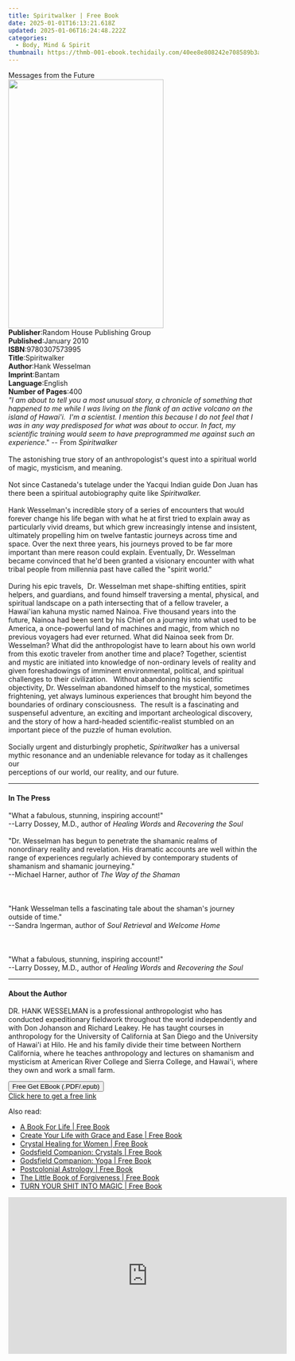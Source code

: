 ```yaml
---
title: Spiritwalker | Free Book
date: 2025-01-01T16:13:21.618Z
updated: 2025-01-06T16:24:48.222Z
categories:
  - Body, Mind & Spirit
thumbnail: https://thmb-001-ebook.techidaily.com/40ee8e808242e708589b3af189625554961368a39e46c446948285a61f54d1a8.jpg
---
```

<main id="book-container">
  <div class="flex flex-col">
    <div class="book-brief flex-1 py-6 px-4 sm:p-6 md:py-10 md:px-8">
      <!-- brief-->
      <div class="book-brief-main">Messages from the Future</div>
    </div>
    <div
      class="book-meta-info flex-1 grid gap-4 col-start-1 col-end-3 row-start-1 sm:mb-6 sm:grid-cols-4 lg:gap-6 lg:col-start-2 lg:row-end-6 lg:row-span-6 lg:mb-0"
    >
      <div
        class="book-meta-info-left place-content-center mt-4 p-4 text-sm leading-6 col-start-2 col-span-2 dark:text-slate-400"
      >
        <img
          class="w-full h-500 object-cover rounded-lg sm:h-255 sm:col-span-2 lg:col-span-full"
          src="https://img-001-ebook.techidaily.com/e705051cb8e0023b0a2018e6c85722c7240a54f444a5e176959b59e6f350b875.jpg"
          alt=""
          width="312"
          height="500"
        />
      </div>
      <div
        class="book-meta-info-right mt-2 col-start-1 row-start-2 col-span-3 self-center"
      >
        <!-- meta data  -->
        <div class="flex flex-col px-4 md:px-8">
          <div class="flex-1">
            <strong>Publisher</strong>:<span class="px-2"
              >Random House Publishing Group</span
            >
          </div>
          <div class="flex-1">
            <strong>Published</strong>:<span class="px-2">January 2010</span>
          </div>
          <div class="flex-1">
            <strong>ISBN</strong>:<span class="px-2">9780307573995</span>
          </div>
          <div class="flex-1">
            <strong>Title</strong>:<span class="px-2">Spiritwalker</span>
          </div>
          <div class="flex-1">
            <strong>Author</strong>:<span class="px-2">Hank Wesselman</span>
          </div>
          <div class="flex-1">
            <strong>Imprint</strong>:<span class="px-2">Bantam</span>
          </div>
          <div class="flex-1">
            <strong>Language</strong>:<span class="px-2">English</span>
          </div>
          <div class="flex-1">
            <strong>Number of Pages</strong>:<span class="px-2">400</span>
          </div>
        </div>
      </div>
    </div>
    <div class="book-description flex-1 py-6 px-4 sm:p-6 md:py-10 md:px-8">
      <div class="book-description-main">
        <div accordion-content="" id="description">
          <i
            >"I am about to tell you a most unusual story, a chronicle of
            something that happened to me while I was living on the flank of an
            active volcano on the island of Hawai'i.&nbsp;&nbsp;I'm a scientist.
            I mention this because I do not feel that I was in any way
            predisposed for what was about to occur. In fact, my scientific
            training would seem to have preprogrammed me against such an
            experience</i
          >." -- From <i>Spiritwalker</i><br /><br />The astonishing true story
          of an anthropologist's quest into a spiritual world of magic,
          mysticism, and meaning. <br /><br />Not since Castaneda's tutelage
          under the Yacqui Indian guide Don Juan has there been a spiritual
          autobiography quite like <i>Spiritwalker.</i><br /><br />Hank
          Wesselman's incredible story of a series of encounters that would
          forever change his life began with what he at first tried to explain
          away as particularly vivid dreams, but which grew increasingly intense
          and insistent, ultimately propelling him on twelve fantastic journeys
          across time and space. Over the next three years, his journeys proved
          to be far more important than mere reason could explain. Eventually,
          Dr. Wesselman became convinced that he'd been granted a visionary
          encounter with what tribal people from millennia past have called the
          "spirit world."<br /><br />
          During his epic travels,&nbsp;&nbsp;Dr. Wesselman met shape-shifting
          entities, spirit helpers, and guardians, and found himself traversing
          a mental, physical, and<br />spiritual landscape on a path
          intersecting that of a fellow traveler, a Hawai'ian kahuna mystic
          named Nainoa. Five thousand years into the future, Nainoa had been
          sent by his Chief on a journey into what used to be America, a
          once-powerful land of machines and magic, from which no previous
          voyagers had ever returned. What did Nainoa seek from Dr. Wesselman?
          What did the anthropologist have to learn about his own world from
          this exotic traveler from another time and place? Together, scientist
          and mystic are initiated into knowledge of non-ordinary levels of
          reality and given foreshadowings of imminent environmental, political,
          and spiritual challenges to their civilization.&nbsp;&nbsp; Without
          abandoning his scientific objectivity, Dr. Wesselman abandoned himself
          to the mystical, sometimes frightening, yet always luminous
          experiences that brought him beyond the boundaries of ordinary
          consciousness.&nbsp;&nbsp;The result is a fascinating and suspenseful
          adventure, an exciting and important archeological discovery, and the
          story of how a hard-headed scientific-realist stumbled on an important
          piece of the puzzle of human evolution.<br /><br />
          Socially urgent and disturbingly prophetic, <i>Spiritwalker</i> has a
          universal mythic resonance and an undeniable relevance for today as it
          challenges our<br />perceptions of our world, our reality, and our
          future.
        </div>
        <div class="accordion-fader"></div>
      </div>
    </div>
    <div class="book-excerpts flex-1 py-6 px-4 sm:p-6 md:py-10 md:px-8">
      <!-- excerpts-->
      <div class="book-excerpts-main">
        <hr />
        <h4 class="placeholder placeholder-heading">
          <span>In The Press</span>
        </h4>
        <p>
          "What a fabulous, stunning, inspiring account!"<br />--Larry Dossey,
          M.D., author of <i>Healing Words </i>and <i>Recovering the Soul</i
          ><br /><br />"Dr. Wesselman has begun to penetrate the shamanic realms
          of nonordinary reality and revelation. His dramatic accounts are well
          within the range of experiences regularly achieved by contemporary
          students of shamanism and shamanic journeying."<br />--Michael Harner,
          author of <i>The Way of the Shaman</i><br /><br /><br /><br />"Hank
          Wesselman tells a fascinating tale about the shaman's journey outside
          of time."<br />--Sandra Ingerman, author of <i>Soul Retrieval</i> and
          <i>Welcome Home</i><br /><br /><br /><br />"What a fabulous, stunning,
          inspiring account!"<br />--Larry Dossey, M.D., author of
          <i>Healing Words </i>and <i>Recovering the Soul</i>
        </p>
      </div>
    </div>
    <div class="book-about-author flex-1 py-6 px-4 sm:p-6 md:py-10 md:px-8">
      <!-- about author-->
      <div class="book-main-author-main">
        <hr />
        <h4 class="placeholder placeholder-heading">
          <span>About the Author</span>
        </h4>
        <p>
          DR. HANK WESSELMAN is a professional anthropologist who has conducted
          expeditionary fieldwork throughout the world independently and with
          Don Johanson and Richard Leakey. He has taught courses in anthropology
          for the University of California at San Diego and the University of
          Hawai'i at Hilo. He and his family divide their time between Northern
          California, where he teaches anthropology and lectures on shamanism
          and mysticism at American River College and Sierra College, and
          Hawai'i, where they own and work a small farm.
        </p>
      </div>
    </div>
    <div class="book-free-get flex-1 py-6 px-4 sm:p-6 md:py-10 md:px-8">
      <button
        id="btn-free-get"
        class="bg-blue-500 hover:bg-blue-700 text-white font-bold py-2 px-4 rounded"
      >
        Free Get EBook (.PDF/.epub)
      </button>
      <div id="countdown-display" class="px-2 text-lg mt-2"></div>
      <a
        id="free-link"
        class="hidden bg-blue-500 hover:bg-blue-700 text-white font-bold py-2 px-4 rounded"
        href="https://www.ebooks.com/en-us/book/458149/spiritwalker/hank-wesselman/"
        target="_blank"
        >Click here to get a free link</a
      >
    </div>
    <script>
      let countdownTime = 0;
      let countdownInterval = null;
      document
        .getElementById('btn-free-get')
        .addEventListener('click', startCountdown);
      function startCountdown() {
        countdownTime = new Date().getTime() + 60000 * 3;
        countdownInterval = setInterval(updateCountdown, 1000);
        document.getElementById('btn-free-get').disabled = true;
        document
          .getElementById('btn-free-get')
          .classList.add('bg-gray-500', 'cursor-not-allowed');
      }
      function updateCountdown() {
        let currentTime = new Date().getTime();
        let timeLeft = countdownTime - currentTime;
        let secondsLeft = Math.floor(timeLeft / 1000);
        document.getElementById('countdown-display').innerHTML =
          `Remaining time: ${secondsLeft} seconds.`;
        if (secondsLeft <= 0) {
          clearInterval(countdownInterval);
          document.getElementById('btn-free-get').classList.add('hidden');
          document.getElementById('free-link').classList.remove('hidden');
          document.getElementById('countdown-display').innerHTML = '';
        }
      }
    </script>
  </div>
</main>

<ins class="adsbygoogle"
      style="display:block"
      data-ad-client="ca-pub-7571918770474297"
      data-ad-slot="8358498916"
      data-ad-format="auto"
      data-full-width-responsive="true"></ins>
    

<span class="atpl-alsoreadstyle">Also read:</span>
<div><ul>
<li><a href="https://novels-ebooks.techidaily.com/210105578-9781529340181-a-book-for-life/"><u>A Book For Life | Free Book</u></a></li>
<li><a href="https://novels-ebooks.techidaily.com/210105424-9781943070930-create-your-life-with-grace-and-ease/"><u>Create Your Life with Grace and Ease | Free Book</u></a></li>
<li><a href="https://novels-ebooks.techidaily.com/210105365-9780593196830-crystal-healing-for-women/"><u>Crystal Healing for Women | Free Book</u></a></li>
<li><a href="https://novels-ebooks.techidaily.com/210105589-9781841815060-godsfield-companion-crystals/"><u>Godsfield Companion: Crystals | Free Book</u></a></li>
<li><a href="https://novels-ebooks.techidaily.com/210105583-9781841815077-godsfield-companion-yoga/"><u>Godsfield Companion: Yoga | Free Book</u></a></li>
<li><a href="https://novels-ebooks.techidaily.com/210105338-9781623175313-postcolonial-astrology/"><u>Postcolonial Astrology | Free Book</u></a></li>
<li><a href="https://novels-ebooks.techidaily.com/210105581-9781856754538-the-little-book-of-forgiveness/"><u>The Little Book of Forgiveness | Free Book</u></a></li>
<li><a href="https://novels-ebooks.techidaily.com/210105546-9780578745626-turn-your-shit-into-magic/"><u>TURN YOUR SHIT INTO MAGIC | Free Book</u></a></li>
</ul></div>

<!-- affiliate ads begin -->
<iframe width="560" height="315" src="https://www.youtube.com/embed/j5gTm5KxtQ0?si=onF1rBS2nEM5nLGg" title="YouTube video player" frameborder="0" allow="accelerometer; autoplay; clipboard-write; encrypted-media; gyroscope; picture-in-picture; web-share" referrerpolicy="strict-origin-when-cross-origin" allowfullscreen></iframe>
<!-- affiliate ads end -->

